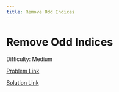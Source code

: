 ```yaml
---
title: Remove Odd Indices
---
```


# Remove Odd Indices

Difficulty: Medium

[Problem Link](RemoveOddIndices.pdf)

[Solution Link](RemoveOddIndicesSolution.pdf)
